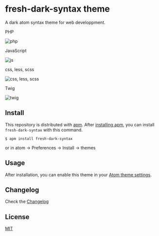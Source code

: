 # fresh-dark-syntax theme

A dark atom syntax theme for web developpment.

PHP

![php](https://frian.github.io/img/php.png)

JavaScript

![js](https://frian.github.io/img/js.png)

css, less, scss

![css, less, scss](https://frian.github.io/img/css.png)

Twig

![twig](https://frian.github.io/img/twig.png)

## Install

This repository is distributed with [apm](https://atom.io/themes). After [installing apm](https://github.com/atom/apm#installing), you can install `fresh-dark-syntax` with this command.

```
$ apm install fresh-dark-syntax
```

or in atom -> Preferences -> Install -> themes

## Usage

After installation, you can enable this theme in your [Atom theme settings](http://flight-manual.atom.io/using-atom/sections/atom-packages/#_atom_themes).

## Changelog

Check the [Changelog](CHANGELOG.md)

## License

[MIT](https://en.wikipedia.org/wiki/MIT_License)
